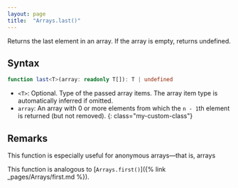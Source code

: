 ```yaml
---
layout: page
title:  "Arrays.last()"
---
```

Returns the last element in an array. If the array is empty, returns undefined.

## Syntax

```ts
function last<T>(array: readonly T[]): T | undefined
```

* `<T>`: Optional. Type of the passed array items. The array item type is automatically inferred if omitted.
* `array`: An array with 0 or more elements from which the `n - 1`th element is returned (but not removed).
{: class="my-custom-class"}

## Remarks

This function is especially useful for anonymous arrays—that is, arrays

This function is analogous to [`Arrays.first()`]({% link _pages/Arrays/first.md %}).
